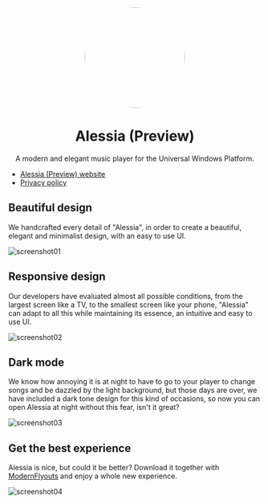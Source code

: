 <div align="center">
  <a href="https://github.com/MSB-Studios/Alessia-Universal-Windows/tree/master/Alessia">
    <img width="200" heigth="auto" src="https://store-images.s-microsoft.com/image/apps.21502.14446835421305282.edf9a5ce-3c10-4260-b4b9-35ba1e91caf7.61cf1492-0ad2-4bcf-9dec-1a915584fca3" style="border-radius:50%">
  </a>
  <h1>
    Alessia (Preview)
  </h1>
  <p>
    A modern and elegant music player for the Universal Windows Platform.
  </p>
</div>

- [Alessia (Preview) website](https://www.facebook.com/msb.alessia)
- [Privacy policy](https://onedrive.live.com/?authkey=%21AIB4zUa9May3qD8&cid=36E1CFB8B3F43122&id=36E1CFB8B3F43122%21185&parId=36E1CFB8B3F43122%21184&o=OneUp)

## Beautiful design

We handcrafted every detail of "Alessia", in order to create a beautiful, elegant and minimalist design, with an easy to use UI.

<img alt="screenshot01" src="https://store-images.s-microsoft.com/image/apps.4633.14446835421305282.edf9a5ce-3c10-4260-b4b9-35ba1e91caf7.c743e1c5-97c2-4da5-ab85-2eb2c01a3e7b">

## Responsive design

Our developers have evaluated almost all possible conditions, from the largest screen like a TV, to the smallest screen like your phone, "Alessia" can adapt to all this while maintaining its essence, an intuitive and easy to use UI.

<img alt="screenshot02" src="https://store-images.s-microsoft.com/image/apps.57394.14446835421305282.edf9a5ce-3c10-4260-b4b9-35ba1e91caf7.059bb2ae-ef3e-4cd5-ade9-9b7afaa9ec44">

## Dark mode

We know how annoying it is at night to have to go to your player to change songs and be dazzled by the light background, but those days are over, we have included a dark tone design for this kind of occasions, so now you can open Alessia at night without this fear, isn't it great?

<img alt="screenshot03" src="https://store-images.s-microsoft.com/image/apps.38618.14446835421305282.edf9a5ce-3c10-4260-b4b9-35ba1e91caf7.971ea28e-c768-4410-81c9-f836c42b2210">

## Get the best experience

Alessia is nice, but could it be better? Download it together with [ModernFlyouts](https://apps.microsoft.com/store/detail/modernflyouts-preview/9MT60QV066RP?hl=es-ec&gl=EC) and enjoy a whole new experience.

<img alt="screenshot04" src="https://store-images.s-microsoft.com/image/apps.10785.14446835421305282.edf9a5ce-3c10-4260-b4b9-35ba1e91caf7.f4c7a926-5581-4973-b373-14ff5d9c93d6">
